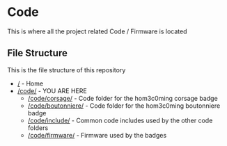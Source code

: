 # Code

This is where all the project related Code / Firmware is located

## File Structure

This is the file structure of this repository

* [/](/README.md) - Home
* [/code/](/code/) - YOU ARE HERE
  * [/code/corsage/](/code/corsage/) - Code folder for the hom3c0ming corsage badge
  * [/code/boutonniere/](/code/boutonniere/) - Code folder for the hom3c0ming boutonniere badge
  * [/code/include/](/code/include/) - Common code includes used by the other code folders
  * [/code/firmware/](/code/firmware/) - Firmware used by the badges
